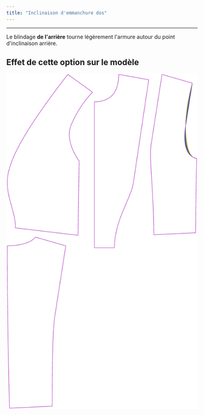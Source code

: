 ```yaml
---
title: "Inclinaison d'emmanchure dos"
---
```


***

Le blindage **de l'arrière** tourne légèrement l'armure autour du point d'inclinaison arrière.

## Effet de cette option sur le modèle

![Cette image montre l'effet de cette option en superposant plusieurs variantes qui ont une valeur différente pour cette option](noble_backarmholeslant_sample.svg "Effet de cette option sur le modèle")
